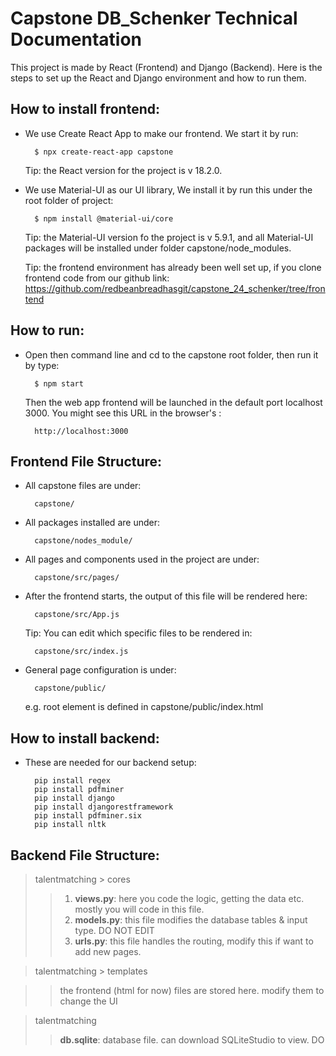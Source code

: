 # Capstone DB_Schenker Technical Documentation


This project is made by React (Frontend) and Django (Backend). Here is the steps to set up the React and Django environment and how to run them.



## How to install frontend:
- We use Create React App to make our frontend. We start it by run:

        $ npx create-react-app capstone

    Tip: the React version for the project is v 18.2.0.

- We use Material-UI as our UI library, We install it by run this under the root folder of project:

        $ npm install @material-ui/core
    Tip: the Material-UI version fo the project is v 5.9.1, and all Material-UI packages will be installed under folder capstone/node_modules.

    Tip: the frontend environment has already been well set up, if you clone frontend code from our github link:
     https://github.com/redbeanbreadhasgit/capstone_24_schenker/tree/frontend 
 
## How to run:
- Open then command line and cd to the capstone root folder, then run it by type:

        $ npm start
    Then the web app frontend will be launched in the default port localhost 3000. You might see this URL in the browser's :

        http://localhost:3000
     
## Frontend File Structure:
- All capstone files are under:

        capstone/

- All packages installed are under:

        capstone/nodes_module/

- All pages and components used in the project are under:

        capstone/src/pages/

- After the frontend starts, the output of this file will be rendered here:

        capstone/src/App.js

    Tip: You can edit which specific files to be rendered in:

        capstone/src/index.js

- General page configuration is under:

        capstone/public/

    e.g. root element is defined in capstone/public/index.html

## How to install backend:
- These are needed for our backend setup:

        pip install regex 
        pip install pdfminer 
        pip install django 
        pip install djangorestframework 
        pip install pdfminer.six 
        pip install nltk

## Backend File Structure:

> talentmatching > cores
>> 1. **views.py**: here you code the logic, getting the data etc. mostly you will code in this file.
>> 2. **models.py**: this file modifies the database tables & input type. DO NOT EDIT
>> 3. **urls.py**: this file handles the routing, modify this if want to add new pages.

> talentmatching > templates

>> the frontend (html for now) files are stored here. modify them to change the UI

> talentmatching
>> **db.sqlite**: database file. can download SQLiteStudio to view. DO 



